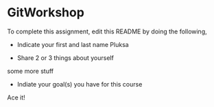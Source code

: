 # GitWorkshop

To complete this assignment, edit this README by doing the following, 

- Indicate your first and last name
Pluksa

- Share 2 or 3 things about yourself

some more stuff

- Indiate your goal(s) you have for this course

Ace it!